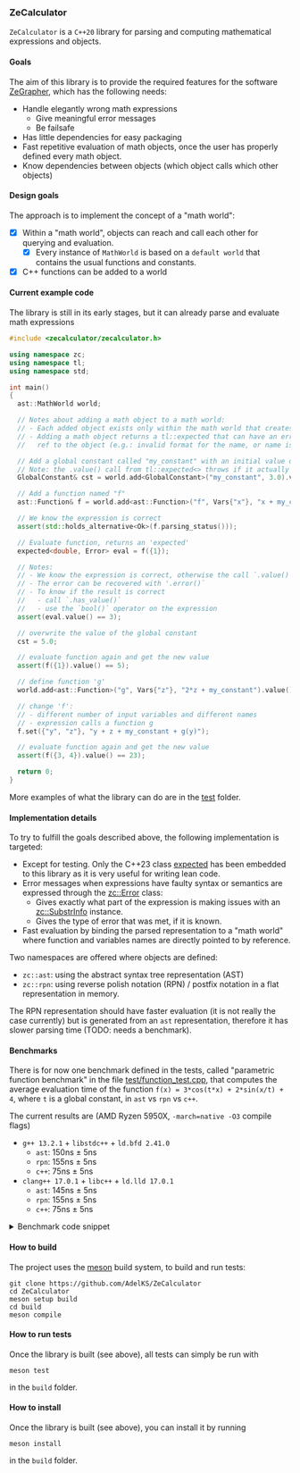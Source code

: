 ### ZeCalculator

`ZeCalculator` is a `C++20` library for parsing and computing mathematical expressions and objects.

#### Goals
The aim of this library is to provide the required features for the software [ZeGrapher](https://github.com/AdelKS/ZeGrapher), which has the following needs:
- Handle elegantly wrong math expressions
  - Give meaningful error messages
  - Be failsafe
- Has little dependencies for easy packaging
- Fast repetitive evaluation of math objects, once the user has properly defined every math object.
- Know dependencies between objects (which object calls which other objects)

#### Design goals
The approach is to implement the concept of a "math world":
- [x] Within a "math world", objects can reach and call each other for querying and evaluation.
  - [x] Every instance of `MathWorld` is based on a `default world` that contains the usual functions and constants.
- [x] C++ functions can be added to a world

#### Current example code

The library is still in its early stages, but it can already parse and evaluate math expressions
```c++
#include <zecalculator/zecalculator.h>

using namespace zc;
using namespace tl;
using namespace std;

int main()
{
  ast::MathWorld world;

  // Notes about adding a math object to a math world:
  // - Each added object exists only within the math world that creates it
  // - Adding a math object returns a tl::expected that can have an error instead of a
  //   ref to the object (e.g.: invalid format for the name, or name is already taken)

  // Add a global constant called "my_constant" with an initial value of 3.0
  // Note: the .value() call from tl::expected<> throws if it actually holds an error
  GlobalConstant& cst = world.add<GlobalConstant>("my_constant", 3.0).value();

  // Add a function named "f"
  ast::Function& f = world.add<ast::Function>("f", Vars{"x"}, "x + my_constant + cos(math::pi)").value();

  // We know the expression is correct
  assert(std::holds_alternative<Ok>(f.parsing_status()));

  // Evaluate function, returns an 'expected'
  expected<double, Error> eval = f({1});

  // Notes:
  // - We know the expression is correct, otherwise the call `.value()` will throw
  // - The error can be recovered with '.error()`
  // - To know if the result is correct
  //   - call `.has_value()`
  //   - use the `bool()` operator on the expression
  assert(eval.value() == 3);

  // overwrite the value of the global constant
  cst = 5.0;

  // evaluate function again and get the new value
  assert(f({1}).value() == 5);

  // define function 'g'
  world.add<ast::Function>("g", Vars{"z"}, "2*z + my_constant").value();

  // change 'f':
  // - different number of input variables and different names
  // - expression calls a function g
  f.set({"y", "z"}, "y + z + my_constant + g(y)");

  // evaluate function again and get the new value
  assert(f({3, 4}).value() == 23);

  return 0;
}
```

More examples of what the library can do are in the [test](./test/) folder.

#### Implementation details
To try to fulfill the goals described above, the following implementation is targeted:
- Except for testing. Only the C++23 class [expected](https://github.com/TartanLlama/expected) has been embedded to this library as it is very useful for writing lean code.
- Error messages when expressions have faulty syntax or semantics are expressed through the [zc::Error](include/zecalculator/error.h) class:
  - Gives exactly what part of the expression is making issues with an [zc::SubstrInfo](include/zecalculator/utils/substr_info.h) instance.
  - Gives the type of error that was met, if it is known.
- Fast evaluation by binding the parsed representation to a "math world" where function and variables names are directly pointed to by reference.

Two namespaces are offered where objects are defined:
- `zc::ast`: using the abstract syntax tree representation (AST)
- `zc::rpn`: using reverse polish notation (RPN) / postfix notation in a flat representation in memory.

The RPN representation should have faster evaluation (it is not really the case currently) but is generated from an `ast` representation, therefore it has slower parsing time (TODO: needs a benchmark).

#### Benchmarks
There is for now one benchmark defined in the tests, called "parametric function benchmark" in the file [test/function_test.cpp](test/function_test.cpp), that computes the average evaluation time of the function `f(x) = 3*cos(t*x) + 2*sin(x/t) + 4`, where `t` is a global constant, in `ast` vs `rpn` vs `c++`.

The current results are (AMD Ryzen 5950X, `-march=native -O3` compile flags)
- `g++ 13.2.1` + `libstdc++` + `ld.bfd 2.41.0`
  - `ast`: 150ns ± 5ns
  - `rpn`: 155ns ± 5ns
  - `c++`: 75ns ± 5ns
- `clang++ 17.0.1` + `libc++` + `ld.lld 17.0.1`
  - `ast`: 145ns ± 5ns
  - `rpn`: 155ns ± 5ns
  - `c++`: 75ns ± 5ns

<details>

<summary>Benchmark code snippet</summary>

```c++
"parametric function benchmark"_test = []<class StructType>()
{
  {
    constexpr parsing::Type type = std::is_same_v<StructType, AST_TEST> ? parsing::Type::AST : parsing::Type::RPN;
    constexpr std::string_view data_type_str_v = std::is_same_v<StructType, AST_TEST> ? "AST" : "RPN";

    MathWorld<type> world;
    GlobalConstant& t = world.add<GlobalConstant>("t", 1).value();
    Function<type>& f = world.add<Function<type>>("f", Vars{"x"}, "3*cos(t*x) + 2*sin(x/t) + 4").value();

    double x = 0;
    auto begin = high_resolution_clock::now();
    double res = 0;
    size_t iterations = 0;
    while (high_resolution_clock::now() - begin < 1s)
    {
      res += f({x}).value();
      iterations++;
      x++;
      t.value++;
    }
    auto end = high_resolution_clock::now();
    std::cout << "Avg zc::Function<" << data_type_str_v << "> eval time: "
              << duration_cast<nanoseconds>((end - begin) / iterations).count() << "ns"
              << std::endl;
    std::cout << "dummy val: " << res << std::endl;
  }
  {
    double cpp_t = 1;
    auto cpp_f = [&](double x) {
      return 3*cos(cpp_t*x) + 2*sin(x/cpp_t) + 4;
    };

    double x = 0;
    auto begin = high_resolution_clock::now();
    double res = 0;
    size_t iterations = 0;
    while (high_resolution_clock::now() - begin < 1s)
    {
      res += cpp_f(x);
      iterations++;
      x++;
      cpp_t++;
    }
    auto end = high_resolution_clock::now();
    std::cout << "Avg C++ function eval time: " << duration_cast<nanoseconds>((end - begin)/iterations).count() << "ns" << std::endl;
    std::cout << "dummy val: " << res << std::endl;

  }

} | std::tuple<AST_TEST, RPN_TEST>{};
```

</details>

#### How to build

The project uses the [meson](mesonbuild.com/) build system, to build and run tests:
```shell
git clone https://github.com/AdelKS/ZeCalculator
cd ZeCalculator
meson setup build
cd build
meson compile
```

#### How to run tests
Once the library is built (see above), all tests can simply be run with
```
meson test
```
in the `build` folder.

#### How to install
Once the library is built (see above), you can install it by running
```
meson install
```
in the `build` folder.
